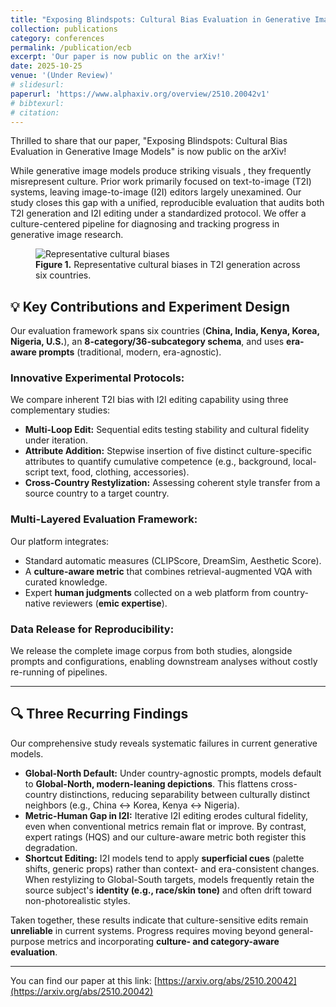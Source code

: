 ```yaml
---
title: "Exposing Blindspots: Cultural Bias Evaluation in Generative Image Models"
collection: publications
category: conferences
permalink: /publication/ecb
excerpt: 'Our paper is now public on the arXiv!'
date: 2025-10-25
venue: '(Under Review)'
# slidesurl: 
paperurl: 'https://www.alphaxiv.org/overview/2510.20042v1'
# bibtexurl: 
# citation: 
---
```

Thrilled to share that our paper, "Exposing Blindspots: Cultural Bias Evaluation in Generative Image Models" is now public on the arXiv!

While generative image models produce striking visuals , they frequently misrepresent culture. Prior work primarily focused on text-to-image (T2I) systems, leaving image-to-image (I2I) editors largely unexamined. Our study closes this gap with a unified, reproducible evaluation that audits both T2I generation and I2I editing under a standardized protocol. We offer a culture-centered pipeline for diagnosing and tracking progress in generative image research.

<figure>
  <img src="/images/publications/ecb.png" alt="Representative cultural biases" style="max-width: 800px;">
  <figcaption><strong>Figure 1.</strong> Representative cultural biases in T2I generation across six countries.</figcaption>
</figure>

## 💡 Key Contributions and Experiment Design

Our evaluation framework spans six countries (**China, India, Kenya, Korea, Nigeria, U.S.**), an **8-category/36-subcategory schema**, and uses **era-aware prompts** (traditional, modern, era-agnostic).

### Innovative Experimental Protocols:
We compare inherent T2I bias with I2I editing capability using three complementary studies:

* **Multi-Loop Edit:** Sequential edits testing stability and cultural fidelity under iteration.
* **Attribute Addition:** Stepwise insertion of five distinct culture-specific attributes to quantify cumulative competence (e.g., background, local-script text, food, clothing, accessories).
* **Cross-Country Restylization:** Assessing coherent style transfer from a source country to a target country.

### Multi-Layered Evaluation Framework:
Our platform integrates:

* Standard automatic measures (CLIPScore, DreamSim, Aesthetic Score).
* A **culture-aware metric** that combines retrieval-augmented VQA with curated knowledge.
* Expert **human judgments** collected on a web platform from country-native reviewers (**emic expertise**).

### Data Release for Reproducibility:
We release the complete image corpus from both studies, alongside prompts and configurations, enabling downstream analyses without costly re-running of pipelines.

---

## 🔍 Three Recurring Findings

Our comprehensive study reveals systematic failures in current generative models.

* **Global-North Default:** Under country-agnostic prompts, models default to **Global-North, modern-leaning depictions**. This flattens cross-country distinctions, reducing separability between culturally distinct neighbors (e.g., China $\leftrightarrow$ Korea, Kenya $\leftrightarrow$ Nigeria).
* **Metric-Human Gap in I2I:** Iterative I2I editing erodes cultural fidelity, even when conventional metrics remain flat or improve. By contrast, expert ratings (HQS) and our culture-aware metric both register this degradation.
* **Shortcut Editing:** I2I models tend to apply **superficial cues** (palette shifts, generic props) rather than context- and era-consistent changes. When restylizing to Global-South targets, models frequently retain the source subject's **identity (e.g., race/skin tone)** and often drift toward non-photorealistic styles.

Taken together, these results indicate that culture-sensitive edits remain **unreliable** in current systems. Progress requires moving beyond general-purpose metrics and incorporating **culture- and category-aware evaluation**.

---

You can find our paper at this link: [https://arxiv.org/abs/2510.20042](https://arxiv.org/abs/2510.20042)